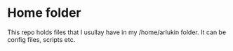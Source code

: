 Home folder
===========

This repo holds files that I usullay have in my /home/arlukin folder. It
can be config files, scripts etc.

